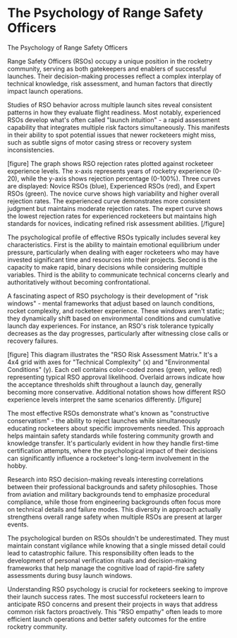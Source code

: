 # The Psychology of Range Safety Officers

The Psychology of Range Safety Officers

Range Safety Officers (RSOs) occupy a unique position in the rocketry community, serving as both gatekeepers and enablers of successful launches. Their decision-making processes reflect a complex interplay of technical knowledge, risk assessment, and human factors that directly impact launch operations.

Studies of RSO behavior across multiple launch sites reveal consistent patterns in how they evaluate flight readiness. Most notably, experienced RSOs develop what's often called "launch intuition" - a rapid assessment capability that integrates multiple risk factors simultaneously. This manifests in their ability to spot potential issues that newer rocketeers might miss, such as subtle signs of motor casing stress or recovery system inconsistencies.

[figure]
The graph shows RSO rejection rates plotted against rocketeer experience levels. The x-axis represents years of rocketry experience (0-20), while the y-axis shows rejection percentage (0-100%). Three curves are displayed: Novice RSOs (blue), Experienced RSOs (red), and Expert RSOs (green). The novice curve shows high variability and higher overall rejection rates. The experienced curve demonstrates more consistent judgment but maintains moderate rejection rates. The expert curve shows the lowest rejection rates for experienced rocketeers but maintains high standards for novices, indicating refined risk assessment abilities.
[/figure]

The psychological profile of effective RSOs typically includes several key characteristics. First is the ability to maintain emotional equilibrium under pressure, particularly when dealing with eager rocketeers who may have invested significant time and resources into their projects. Second is the capacity to make rapid, binary decisions while considering multiple variables. Third is the ability to communicate technical concerns clearly and authoritatively without becoming confrontational.

A fascinating aspect of RSO psychology is their development of "risk windows" - mental frameworks that adjust based on launch conditions, rocket complexity, and rocketeer experience. These windows aren't static; they dynamically shift based on environmental conditions and cumulative launch day experiences. For instance, an RSO's risk tolerance typically decreases as the day progresses, particularly after witnessing close calls or recovery failures.

[figure]
This diagram illustrates the "RSO Risk Assessment Matrix." It's a 4x4 grid with axes for "Technical Complexity" (x) and "Environmental Conditions" (y). Each cell contains color-coded zones (green, yellow, red) representing typical RSO approval likelihood. Overlaid arrows indicate how the acceptance thresholds shift throughout a launch day, generally becoming more conservative. Additional notation shows how different RSO experience levels interpret the same scenarios differently.
[/figure]

The most effective RSOs demonstrate what's known as "constructive conservatism" - the ability to reject launches while simultaneously educating rocketeers about specific improvements needed. This approach helps maintain safety standards while fostering community growth and knowledge transfer. It's particularly evident in how they handle first-time certification attempts, where the psychological impact of their decisions can significantly influence a rocketeer's long-term involvement in the hobby.

Research into RSO decision-making reveals interesting correlations between their professional backgrounds and safety philosophies. Those from aviation and military backgrounds tend to emphasize procedural compliance, while those from engineering backgrounds often focus more on technical details and failure modes. This diversity in approach actually strengthens overall range safety when multiple RSOs are present at larger events.

The psychological burden on RSOs shouldn't be underestimated. They must maintain constant vigilance while knowing that a single missed detail could lead to catastrophic failure. This responsibility often leads to the development of personal verification rituals and decision-making frameworks that help manage the cognitive load of rapid-fire safety assessments during busy launch windows.

Understanding RSO psychology is crucial for rocketeers seeking to improve their launch success rates. The most successful rocketeers learn to anticipate RSO concerns and present their projects in ways that address common risk factors proactively. This "RSO empathy" often leads to more efficient launch operations and better safety outcomes for the entire rocketry community.